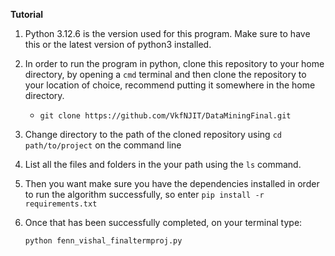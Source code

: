 **Tutorial**

1. Python 3.12.6 is the version used for this program. Make sure to have this or the latest version of python3 installed. 

2. In order to run the program in python, clone this repository to your home directory, by opening a `cmd` terminal and then clone the repository to your location of choice, recommend putting it somewhere in the home directory.

   + `git clone https://github.com/VkfNJIT/DataMiningFinal.git` 

3. Change directory to the path of the cloned repository using `cd` `path/to/project` on the command line

4. List all the files and folders in the your path using the `ls` command.

5. Then you want make sure you have the dependencies installed in order to run the algorithm successfully, so enter `pip install -r requirements.txt`

6. Once that has been successfully completed, on your terminal type:

   `python fenn_vishal_finaltermproj.py` 
